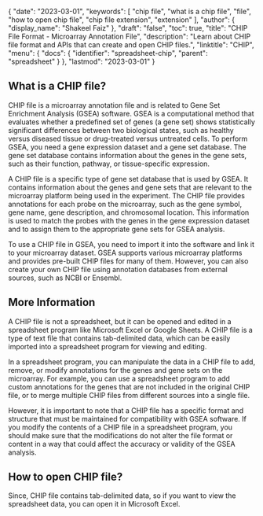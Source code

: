 {
  "date": "2023-03-01",
  "keywords": [
    "chip file",
    "what is a chip file",
    "file",
    "how to open chip file",
    "chip file extension",
    "extension"
  ],
  "author": {
    "display_name": "Shakeel Faiz"
  },
  "draft": "false",
  "toc": true,
  "title": "CHIP File Format - Microarray Annotation File",
  "description": "Learn about CHIP file format and APIs that can create and open CHIP files.",
  "linktitle": "CHIP",
  "menu": {
    "docs": {
      "identifier": "spreadsheet-chip",
      "parent": "spreadsheet"
    }
  },
  "lastmod": "2023-03-01"
}

## What is a CHIP file?

CHIP file is a microarray annotation file and is related to Gene Set Enrichment Analysis (GSEA) software. GSEA is a computational method that evaluates whether a predefined set of genes (a gene set) shows statistically significant differences between two biological states, such as healthy versus diseased tissue or drug-treated versus untreated cells. To perform GSEA, you need a gene expression dataset and a gene set database. The gene set database contains information about the genes in the gene sets, such as their function, pathway, or tissue-specific expression.

A CHIP file is a specific type of gene set database that is used by GSEA. It contains information about the genes and gene sets that are relevant to the microarray platform being used in the experiment. The CHIP file provides annotations for each probe on the microarray, such as the gene symbol, gene name, gene description, and chromosomal location. This information is used to match the probes with the genes in the gene expression dataset and to assign them to the appropriate gene sets for GSEA analysis.

To use a CHIP file in GSEA, you need to import it into the software and link it to your microarray dataset. GSEA supports various microarray platforms and provides pre-built CHIP files for many of them. However, you can also create your own CHIP file using annotation databases from external sources, such as NCBI or Ensembl.

## More Information

A CHIP file is not a spreadsheet, but it can be opened and edited in a spreadsheet program like Microsoft Excel or Google Sheets. A CHIP file is a type of text file that contains tab-delimited data, which can be easily imported into a spreadsheet program for viewing and editing.

In a spreadsheet program, you can manipulate the data in a CHIP file to add, remove, or modify annotations for the genes and gene sets on the microarray. For example, you can use a spreadsheet program to add custom annotations for the genes that are not included in the original CHIP file, or to merge multiple CHIP files from different sources into a single file.

However, it is important to note that a CHIP file has a specific format and structure that must be maintained for compatibility with GSEA software. If you modify the contents of a CHIP file in a spreadsheet program, you should make sure that the modifications do not alter the file format or content in a way that could affect the accuracy or validity of the GSEA analysis.

## How to open CHIP file?

Since, CHIP file contains tab-delimited data, so if you want to view the spreadsheet data, you can open it in Microsoft Excel.
